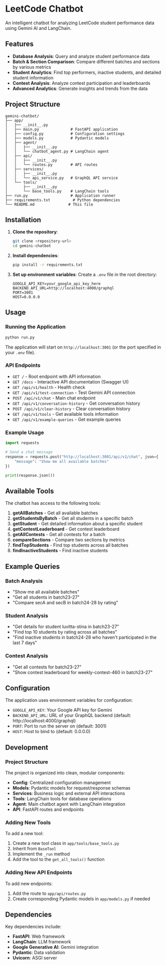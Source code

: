# LeetCode Chatbot

An intelligent chatbot for analyzing LeetCode student performance data using Gemini AI and LangChain.

## Features

- **Database Analysis**: Query and analyze student performance data
- **Batch & Section Comparison**: Compare different batches and sections by various metrics
- **Student Analytics**: Find top performers, inactive students, and detailed student information
- **Contest Analysis**: Analyze contest participation and leaderboards
- **Advanced Analytics**: Generate insights and trends from the data

## Project Structure

```
gemini-chatbot/
├── app/
│   ├── __init__.py
│   ├── main.py              # FastAPI application
│   ├── config.py            # Configuration settings
│   ├── models.py            # Pydantic models
│   ├── agent/
│   │   ├── __init__.py
│   │   └── chatbot_agent.py # LangChain agent
│   ├── api/
│   │   ├── __init__.py
│   │   └── routes.py        # API routes
│   ├── services/
│   │   ├── __init__.py
│   │   └── api_service.py   # GraphQL API service
│   └── tools/
│       ├── __init__.py
│       └── base_tools.py    # LangChain tools
├── run.py                   # Application runner
├── requirements.txt          # Python dependencies
└── README.md               # This file
```

## Installation

1. **Clone the repository**:
   ```bash
   git clone <repository-url>
   cd gemini-chatbot
   ```

2. **Install dependencies**:
   ```bash
   pip install -r requirements.txt
   ```

3. **Set up environment variables**:
   Create a `.env` file in the root directory:
   ```env
   GOOGLE_API_KEY=your_google_api_key_here
   BACKEND_API_URL=http://localhost:4000/graphql
   PORT=3001
   HOST=0.0.0.0
   ```

## Usage

### Running the Application

```bash
python run.py
```

The application will start on `http://localhost:3001` (or the port specified in your `.env` file).

### API Endpoints

- `GET /` - Root endpoint with API information
- `GET /docs` - Interactive API documentation (Swagger UI)
- `GET /api/v1/health` - Health check
- `GET /api/v1/test-connection` - Test Gemini API connection
- `POST /api/v1/chat` - Main chat endpoint
- `GET /api/v1/conversation-history` - Get conversation history
- `POST /api/v1/clear-history` - Clear conversation history
- `GET /api/v1/tools` - Get available tools information
- `GET /api/v1/example-queries` - Get example queries

### Example Usage

```python
import requests

# Send a chat message
response = requests.post("http://localhost:3001/api/v1/chat", json={
    "message": "Show me all available batches"
})

print(response.json())
```

## Available Tools

The chatbot has access to the following tools:

1. **getAllBatches** - Get all available batches
2. **getStudentsByBatch** - Get all students in a specific batch
3. **getStudent** - Get detailed information about a specific student
4. **getContestLeaderboard** - Get contest leaderboard
5. **getAllContests** - Get all contests for a batch
6. **compareSections** - Compare two sections by metrics
7. **findTopStudents** - Find top students across all batches
8. **findInactiveStudents** - Find inactive students

## Example Queries

### Batch Analysis
- "Show me all available batches"
- "Get all students in batch23-27"
- "Compare secA and secB in batch24-28 by rating"

### Student Analysis
- "Get details for student luvitta-stina in batch23-27"
- "Find top 10 students by rating across all batches"
- "Find inactive students in batch24-28 who haven't participated in the last 7 days"

### Contest Analysis
- "Get all contests for batch23-27"
- "Show contest leaderboard for weekly-contest-460 in batch23-27"

## Configuration

The application uses environment variables for configuration:

- `GOOGLE_API_KEY`: Your Google API key for Gemini
- `BACKEND_API_URL`: URL of your GraphQL backend (default: http://localhost:4000/graphql)
- `PORT`: Port to run the server on (default: 3001)
- `HOST`: Host to bind to (default: 0.0.0.0)

## Development

### Project Structure

The project is organized into clean, modular components:

- **Config**: Centralized configuration management
- **Models**: Pydantic models for request/response schemas
- **Services**: Business logic and external API interactions
- **Tools**: LangChain tools for database operations
- **Agent**: Main chatbot agent with LangChain integration
- **API**: FastAPI routes and endpoints

### Adding New Tools

To add a new tool:

1. Create a new tool class in `app/tools/base_tools.py`
2. Inherit from `BaseTool`
3. Implement the `_run` method
4. Add the tool to the `get_all_tools()` function

### Adding New API Endpoints

To add new endpoints:

1. Add the route to `app/api/routes.py`
2. Create corresponding Pydantic models in `app/models.py` if needed

## Dependencies

Key dependencies include:

- **FastAPI**: Web framework
- **LangChain**: LLM framework
- **Google Generative AI**: Gemini integration
- **Pydantic**: Data validation
- **Uvicorn**: ASGI server
